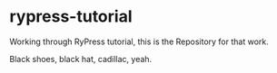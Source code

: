 rypress-tutorial
================

Working through RyPress tutorial, this is the Repository for that work.

Black shoes, black hat, cadillac, yeah.
